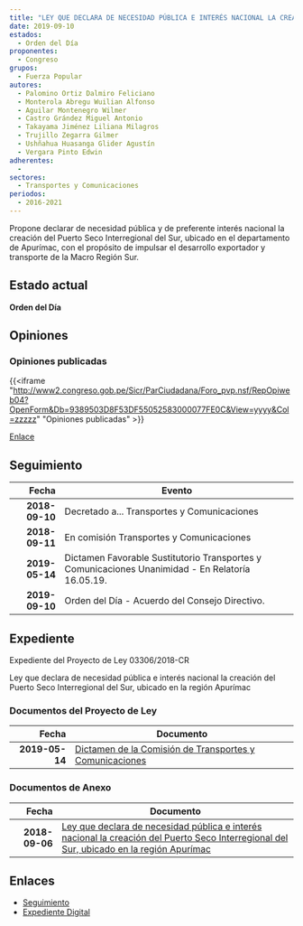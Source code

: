 ```yaml
---
title: "LEY QUE DECLARA DE NECESIDAD PÚBLICA E INTERÉS NACIONAL LA CREACIÓN DEL PUERTO SECO INTERREGIONAL DEL SUR, UBICADO EN LA REGIÓN APURÍMAC"
date: 2019-09-10
estados: 
  - Orden del Día
proponentes: 
  - Congreso
grupos: 
  - Fuerza Popular
autores: 
  - Palomino Ortiz Dalmiro Feliciano
  - Monterola Abregu Wuilian Alfonso
  - Aguilar Montenegro Wilmer
  - Castro Grández Miguel Antonio
  - Takayama Jiménez Liliana Milagros
  - Trujillo Zegarra Gilmer
  - Ushñahua Huasanga Glider Agustín
  - Vergara Pinto Edwin
adherentes: 
  - 
sectores: 
  - Transportes y Comunicaciones
periodos: 
  - 2016-2021
---
```


Propone declarar de necesidad pública y de preferente interés nacional la creación del Puerto Seco Interregional del Sur, ubicado en el departamento de Apurímac, con el propósito de impulsar el desarrollo exportador y transporte de la Macro Región Sur.


## Estado actual

**Orden del Día**

## Opiniones

### Opiniones publicadas

{{<iframe "http://www2.congreso.gob.pe/Sicr/ParCiudadana/Foro_pvp.nsf/RepOpiweb04?OpenForm&Db=9389503D8F53DF55052583000077FE0C&View=yyyy&Col=zzzzz" "Opiniones publicadas" >}}

[Enlace](http://www2.congreso.gob.pe/Sicr/ParCiudadana/Foro_pvp.nsf/RepOpiweb04?OpenForm&Db=9389503D8F53DF55052583000077FE0C&View=yyyy&Col=zzzzz)

## Seguimiento

| Fecha | Evento |
|------:|--------|
| **2018-09-10** | Decretado a... Transportes y Comunicaciones|
| **2018-09-11** | En comisión Transportes y Comunicaciones|
| **2019-05-14** | Dictamen Favorable Sustitutorio Transportes y Comunicaciones Unanimidad - En Relatoría 16.05.19.|
| **2019-09-10** | Orden del Día - Acuerdo del Consejo Directivo.|


## Expediente

Expediente del Proyecto de Ley 03306/2018-CR

Ley que declara de necesidad pública e interés nacional la creación del Puerto Seco Interregional del Sur, ubicado en la región Apurímac


### Documentos del Proyecto de Ley

| Fecha | Documento |
|------:|--------|
| **2019-05-14** | [Dictamen de la Comisión de Transportes y Comunicaciones](http://www.leyes.congreso.gob.pe/Documentos/2016_2021/Dictamenes/Proyectos_de_Ley/03306DC23MAY20190514.pdf) |

### Documentos de Anexo

| Fecha | Documento |
|------:|--------|
| **2018-09-06** | [Ley que declara de necesidad pública e interés nacional la creación del Puerto Seco Interregional del Sur, ubicado en la región Apurímac](http://www.leyes.congreso.gob.pe/Documentos/2016_2021/Proyectos_de_Ley_y_de_Resoluciones_Legislativas/PL0330620180906.pdf) |

## Enlaces 

- [Seguimiento](http://www2.congreso.gob.pe/Sicr/TraDocEstProc/CLProLey2016.nsf/f7fff46988ca05b1052578e100829cc7/415a1422a63b478e052583000071c436?OpenDocument)
- [Expediente Digital](http://www2.congreso.gob.pe/Sicr/TraDocEstProc/CLProLey2016.nsf/f7fff46988ca05b1052578e100829cc7/415a1422a63b478e052583000071c436?OpenDocument&Click=05257FB7005EB655.eb71d0cf91d8294e05256cdf006b5706/$Body/0.1C6C)
